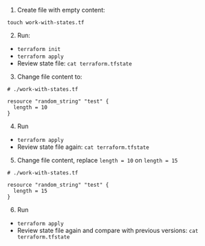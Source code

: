 1. Create file with empty content:
````
touch work-with-states.tf
````

2. Run:
 - `terraform init`
 - `terraform apply`
 - Review state file: `cat terraform.tfstate`

3. Change file content to:
````
# ./work-with-states.tf

resource "random_string" "test" {
  length = 10
}
````

4. Run
- `terraform apply`
- Review state file again: `cat terraform.tfstate`

5. Change file content, replace `length = 10` on `length = 15`
````
# ./work-with-states.tf

resource "random_string" "test" {
  length = 15
}
````

6. Run
- `terraform apply`
- Review state file again and compare with previous versions: `cat terraform.tfstate`
